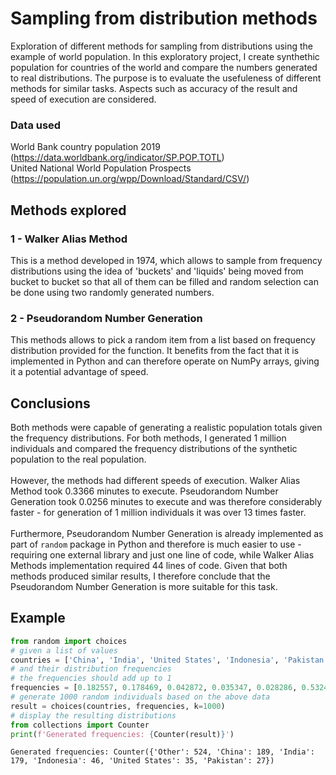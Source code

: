 # Sampling from distribution methods
Exploration of different methods for sampling from distributions using the example of world population. In this exploratory project, I create synthethic population for countries of the world and compare the numbers generated to real distributions. The purpose is to evaluate the usefuleness of different methods for similar tasks. Aspects such as accuracy of the result and speed of execution are considered.

### Data used
World Bank country population 2019 (https://data.worldbank.org/indicator/SP.POP.TOTL)<br>
United National World Population Prospects (https://population.un.org/wpp/Download/Standard/CSV/)<br>

## Methods explored

### 1 - Walker Alias Method
This is a method developed in 1974, which allows to sample from frequency distributions using the idea of 'buckets' and 'liquids' being moved from bucket to bucket so that all of them can be filled and random selection can be done using two randomly generated numbers.
### 2 - Pseudorandom Number Generation
This methods allows to pick a random item from a list based on frequency distribution provided for the function. It benefits from the fact that it is implemented in Python and can therefore operate on NumPy arrays, giving it a potential advantage of speed.

## Conclusions
Both methods were capable of generating a realistic population totals given the frequency distributions. For both methods, I generated 1 million individuals and compared the frequency distributions of the synthetic population to the real population.<br><br>
However, the methods had different speeds of execution. Walker Alias Method took 0.3366 minutes to execute. Pseudorandom Number Generation took 0.0256 minutes to execute and was therefore considerably faster - for generation of 1 million individuals it was over 13 times faster.<br><br>
Furthermore, Pseudorandom Number Generation is already implemented as part of `random` package in Python and therefore is much easier to use - requiring one external library and just one line of code, while Walker Alias Methods implementation required 44 lines of code. Given that both methods produced similar results, I therefore conclude that the Pseudorandom Number Generation is more suitable for this task.
## Example
```Python
from random import choices
# given a list of values
countries = ['China', 'India', 'United States', 'Indonesia', 'Pakistan', 'Other']
# and their distribution frequencies
# the frequencies should add up to 1
frequencies = [0.182557, 0.178469, 0.042872, 0.035347, 0.028286, 0.532469]
# generate 1000 random individuals based on the above data
result = choices(countries, frequencies, k=1000)
# display the resulting distributions
from collections import Counter
print(f'Generated frequencies: {Counter(result)}')
```
```
Generated frequencies: Counter({'Other': 524, 'China': 189, 'India': 179, 'Indonesia': 46, 'United States': 35, 'Pakistan': 27})
```
